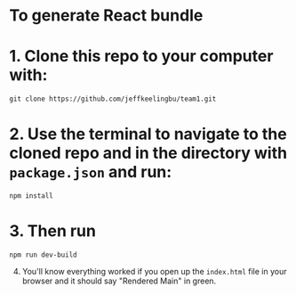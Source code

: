 # To generate React bundle

# 1. Clone this repo to your computer with:
`git clone https://github.com/jeffkeelingbu/team1.git`

# 2. Use the terminal to navigate to the cloned repo and in the directory with `package.json` and run:
`npm install`

# 3. Then run 
`npm run dev-build`

4. You'll know everything worked if you open up the `index.html` file in your browser and it should say "Rendered Main" in green. 
